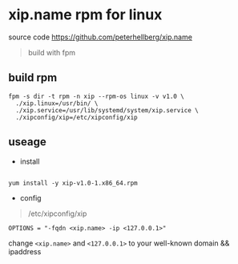 # xip.name rpm for linux

source code https://github.com/peterhellberg/xip.name

> build with fpm 


## build rpm

```code
fpm -s dir -t rpm -n xip --rpm-os linux -v v1.0 \
  ./xip.linux=/usr/bin/ \
  ./xip.service=/usr/lib/systemd/system/xip.service \
  ./xipconfig/xip=/etc/xipconfig/xip
```

## useage

* install 

```code

yum install -y xip-v1.0-1.x86_64.rpm
```

* config

> /etc/xipconfig/xip

```code
OPTIONS = "-fqdn <xip.name> -ip <127.0.0.1>"
```

change  `<xip.name>` and `<127.0.0.1>` to your well-known domain && ipaddress 